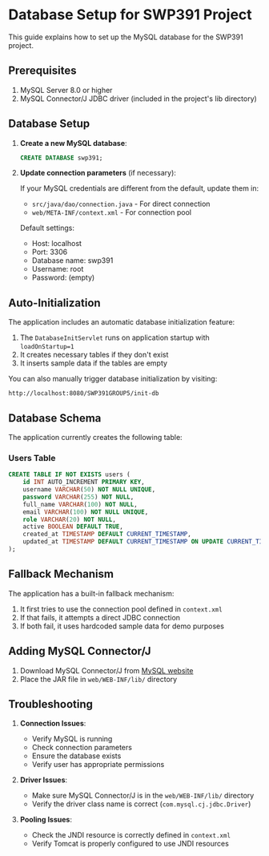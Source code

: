 # Database Setup for SWP391 Project

This guide explains how to set up the MySQL database for the SWP391 project.

## Prerequisites

1. MySQL Server 8.0 or higher
2. MySQL Connector/J JDBC driver (included in the project's lib directory)

## Database Setup

1. **Create a new MySQL database**:
   
   ```sql
   CREATE DATABASE swp391;
   ```

2. **Update connection parameters** (if necessary):
   
   If your MySQL credentials are different from the default, update them in:
   
   - `src/java/dao/connection.java` - For direct connection
   - `web/META-INF/context.xml` - For connection pool

   Default settings:
   - Host: localhost
   - Port: 3306
   - Database name: swp391
   - Username: root
   - Password: (empty)

## Auto-Initialization

The application includes an automatic database initialization feature:

1. The `DatabaseInitServlet` runs on application startup with `loadOnStartup=1`
2. It creates necessary tables if they don't exist
3. It inserts sample data if the tables are empty

You can also manually trigger database initialization by visiting:
```
http://localhost:8080/SWP391GROUP5/init-db
```

## Database Schema

The application currently creates the following table:

### Users Table

```sql
CREATE TABLE IF NOT EXISTS users (
    id INT AUTO_INCREMENT PRIMARY KEY,
    username VARCHAR(50) NOT NULL UNIQUE,
    password VARCHAR(255) NOT NULL,
    full_name VARCHAR(100) NOT NULL,
    email VARCHAR(100) NOT NULL UNIQUE,
    role VARCHAR(20) NOT NULL,
    active BOOLEAN DEFAULT TRUE,
    created_at TIMESTAMP DEFAULT CURRENT_TIMESTAMP,
    updated_at TIMESTAMP DEFAULT CURRENT_TIMESTAMP ON UPDATE CURRENT_TIMESTAMP
);
```

## Fallback Mechanism

The application has a built-in fallback mechanism:

1. It first tries to use the connection pool defined in `context.xml`
2. If that fails, it attempts a direct JDBC connection
3. If both fail, it uses hardcoded sample data for demo purposes

## Adding MySQL Connector/J

1. Download MySQL Connector/J from [MySQL website](https://dev.mysql.com/downloads/connector/j/)
2. Place the JAR file in `web/WEB-INF/lib/` directory

## Troubleshooting

1. **Connection Issues**:
   - Verify MySQL is running
   - Check connection parameters
   - Ensure the database exists
   - Verify user has appropriate permissions

2. **Driver Issues**:
   - Make sure MySQL Connector/J is in the `web/WEB-INF/lib/` directory
   - Verify the driver class name is correct (`com.mysql.cj.jdbc.Driver`)

3. **Pooling Issues**:
   - Check the JNDI resource is correctly defined in `context.xml`
   - Verify Tomcat is properly configured to use JNDI resources 